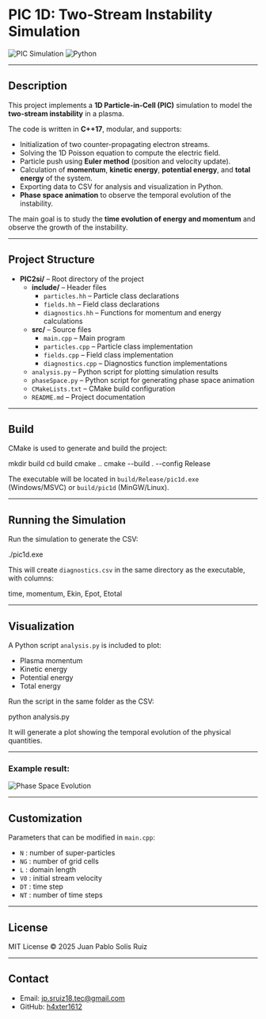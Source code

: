 # PIC 1D: Two-Stream Instability Simulation

![PIC Simulation](https://img.shields.io/badge/Language-C++17-blue) ![Python](https://img.shields.io/badge/Visualization-Python-green)

---

## Description

This project implements a **1D Particle-in-Cell (PIC)** simulation to model the **two-stream instability** in a plasma.

The code is written in **C++17**, modular, and supports:

- Initialization of two counter-propagating electron streams.  
- Solving the 1D Poisson equation to compute the electric field.  
- Particle push using **Euler method** (position and velocity update).  
- Calculation of **momentum**, **kinetic energy**, **potential energy**, and **total energy** of the system.  
- Exporting data to CSV for analysis and visualization in Python.
- **Phase space animation** to observe the temporal evolution of the instability.

The main goal is to study the **time evolution of energy and momentum** and observe the growth of the instability.

---

## Project Structure

- **PIC2si/** – Root directory of the project
  - **include/** – Header files
    - `particles.hh` – Particle class declarations
    - `fields.hh` – Field class declarations
    - `diagnostics.hh` – Functions for momentum and energy calculations
  - **src/** – Source files
    - `main.cpp` – Main program
    - `particles.cpp` – Particle class implementation
    - `fields.cpp` – Field class implementation
    - `diagnostics.cpp` – Diagnostics function implementations
  - `analysis.py` – Python script for plotting simulation results
  - `phaseSpace.py` – Python script for generating phase space animation
  - `CMakeLists.txt` – CMake build configuration
  - `README.md` – Project documentation
---

## Build

CMake is used to generate and build the project:

mkdir build
cd build
cmake ..
cmake --build . --config Release


The executable will be located in `build/Release/pic1d.exe` (Windows/MSVC) or `build/pic1d` (MinGW/Linux).  

---

## Running the Simulation

Run the simulation to generate the CSV:

./pic1d.exe


This will create `diagnostics.csv` in the same directory as the executable, with columns:

time, momentum, Ekin, Epot, Etotal


---

## Visualization

A Python script `analysis.py` is included to plot:

- Plasma momentum
- Kinetic energy
- Potential energy
- Total energy

Run the script in the same folder as the CSV:

python analysis.py


It will generate a plot showing the temporal evolution of the physical quantities.

---

### Example result:

![Phase Space Evolution](include/phase_space_evolution.gif)

---


## Customization

Parameters that can be modified in `main.cpp`:

- `N` : number of super-particles  
- `NG` : number of grid cells  
- `L` : domain length  
- `V0` : initial stream velocity  
- `DT` : time step  
- `NT` : number of time steps  

---

## License

MIT License © 2025 Juan Pablo Solís Ruiz

---

## Contact

- Email: jp.sruiz18.tec@gmail.com  
- GitHub: [h4xter1612](https://github.com/h4xter1612)

